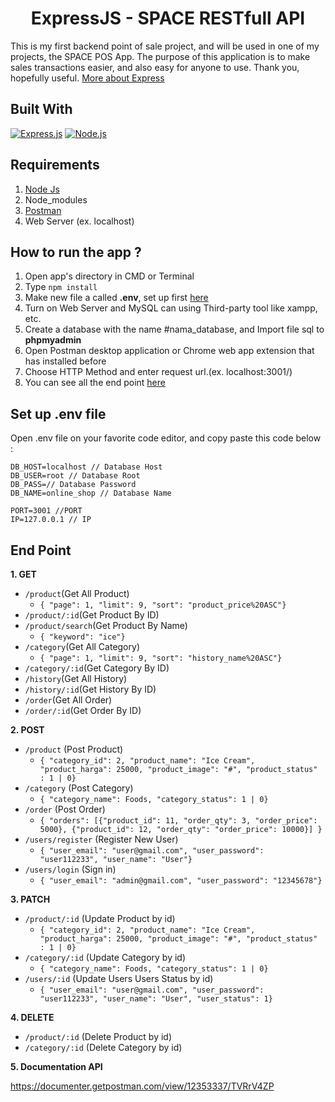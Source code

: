 <h1 align="center">ExpressJS - SPACE RESTfull API</h1>

This is my first backend point of sale project, and will be used in one of my projects, the SPACE POS App. The purpose of this application is to make sales transactions easier, and also easy for anyone to use. Thank you, hopefully useful. [More about Express](https://en.wikipedia.org/wiki/Express.js)

## Built With

[![Express.js](https://img.shields.io/badge/Express.js-4.x-orange.svg?style=rounded-square)](https://expressjs.com/en/starter/installing.html)
[![Node.js](https://img.shields.io/badge/Node.js-v.12.13-green.svg?style=rounded-square)](https://nodejs.org/)

## Requirements

1. <a href="https://nodejs.org/en/download/">Node Js</a>
2. Node_modules
3. <a href="https://www.getpostman.com/">Postman</a>
4. Web Server (ex. localhost)

## How to run the app ?

1. Open app's directory in CMD or Terminal
2. Type `npm install`
3. Make new file a called **.env**, set up first [here](#set-up-env-file)
4. Turn on Web Server and MySQL can using Third-party tool like xampp, etc.
5. Create a database with the name #nama_database, and Import file sql to **phpmyadmin**
6. Open Postman desktop application or Chrome web app extension that has installed before
7. Choose HTTP Method and enter request url.(ex. localhost:3001/)
8. You can see all the end point [here](#end-point)

## Set up .env file

Open .env file on your favorite code editor, and copy paste this code below :

```
DB_HOST=localhost // Database Host
DB_USER=root // Database Root
DB_PASS=// Database Password
DB_NAME=online_shop // Database Name

PORT=3001 //PORT
IP=127.0.0.1 // IP
```

## End Point

**1. GET**

- `/product`(Get All Product)
  - `{ "page": 1, "limit": 9, "sort": "product_price%20ASC"}`  
- `/product/:id`(Get Product By ID)
- `/product/search`(Get Product By Name)
  - `{ "keyword": "ice"}`
- `/category`(Get All Category)
  - `{ "page": 1, "limit": 9, "sort": "history_name%20ASC"}`  
- `/category/:id`(Get Category By ID)
- `/history`(Get All History)
- `/history/:id`(Get History By ID)
- `/order`(Get All Order)
- `/order/:id`(Get Order By ID)

**2. POST**

- `/product` (Post Product)
  - `{ "category_id": 2, "product_name": "Ice Cream", "product_harga": 25000, "product_image": "#", "product_status" : 1 | 0}`
- `/category` (Post Category)
  - `{ "category_name": Foods, "category_status": 1 | 0}`
- `/order` (Post Order)
  - `{ "orders": [{"product_id": 11, "order_qty": 3, "order_price": 5000}, {"product_id": 12, "order_qty": "order_price": 10000}] }`
- `/users/register` (Register New User)
  - `{ "user_email": "user@gmail.com", "user_password": "user112233", "user_name": "User"}`
- `/users/login` (Sign in)
  - `{ "user_email": "admin@gmail.com", "user_password": "12345678"}`
  
**3. PATCH**

- `/product/:id` (Update Product by id)
  - `{ "category_id": 2, "product_name": "Ice Cream", "product_harga": 25000, "product_image": "#", "product_status" : 1 | 0}`
- `/category/:id` (Update Category by id)
  - `{ "category_name": Foods, "category_status": 1 | 0}`
- `/users/:id` (Update Users Users Status by id)
  - `{ "user_email": "user@gmail.com", "user_password": "user112233", "user_name": "User", "user_status": 1}`
  
**4. DELETE**

- `/product/:id` (Delete Product by id)
- `/category/:id` (Delete Category by id)

**5. Documentation API**

https://documenter.getpostman.com/view/12353337/TVRrV4ZP

